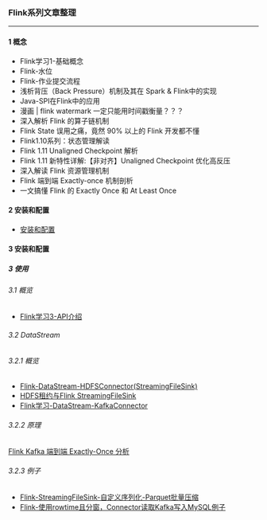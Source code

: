 

###  Flink系列文章整理
<hr></hr>
 
#### 1 概念
* Flink学习1-基础概念
* Flink-水位
* Flink-作业提交流程
* 浅析背压（Back Pressure）机制及其在 Spark & Flink中的实现
* Java-SPI在Flink中的应用
* 漫画 | flink watermark 一定只能用时间戳衡量？？？
* 深入解析 Flink 的算子链机制
* Flink State 误用之痛，竟然 90% 以上的 Flink 开发都不懂
* Flink1.10系列：状态管理解读
* Flink 1.11 Unaligned Checkpoint 解析
* Flink 1.11 新特性详解:【非对齐】Unaligned Checkpoint 优化高反压
* 深入解读 Flink 资源管理机制
* Flink 端到端 Exactly-once 机制剖析
* 一文搞懂 Flink 的 Exactly Once 和 At Least Once

#### 2 安装和配置
*  [安装和配置](https://blog.csdn.net/baichoufei90/article/details/82884554)

#### 3 安装和配置
##### 3 使用
###### 3.1 概览
*  [Flink学习3-API介绍](https://blog.csdn.net/baichoufei90/article/details/82891909)

###### 3.2 DataStream
###### 3.2.1 概览
* [Flink-DataStream-HDFSConnector(StreamingFileSink)](https://blog.csdn.net/baichoufei90/article/details/104009350)
* [HDFS租约与Flink StreamingFileSink](https://blog.csdn.net/baichoufei90/article/details/104860008)
* [Flink学习-DataStream-KafkaConnector](https://blog.csdn.net/baichoufei90/article/details/104009237)
###### 3.2.2 原理
[Flink Kafka 端到端 Exactly-Once 分析](https://ververica.cn/developers/flink-kafka-end-to-end-exactly-once-analysis/)
###### 3.2.3 例子
* [Flink-StreamingFileSink-自定义序列化-Parquet批量压缩](https://blog.csdn.net/baichoufei90/article/details/104749504)
* [Flink-使用rowtime且分窗，Connector读取Kafka写入MySQL例子](https://blog.csdn.net/baichoufei90/article/details/102747748)





























